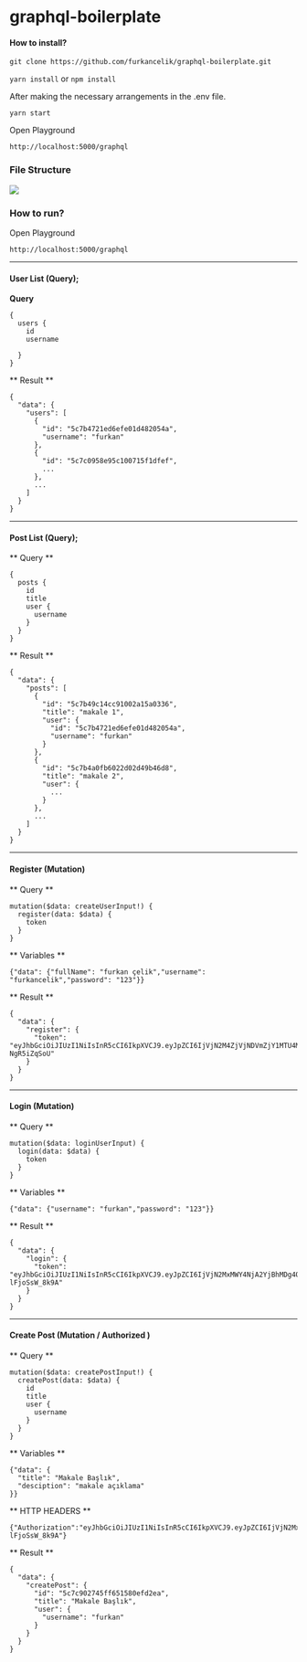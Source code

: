 # graphql-boilerplate

#### How to install?

`git clone https://github.com/furkancelik/graphql-boilerplate.git`

`yarn install` or `npm install`

After making the necessary arrangements in the .env file.

`yarn start`

Open Playground

`http://localhost:5000/graphql`

### File Structure

![](https://raw.githubusercontent.com/furkancelik/graphql-boilerplate/master/public/file_structure.jpg)

### How to run?

Open Playground

`http://localhost:5000/graphql`

---

#### User List (Query);

**Query**

```
{
  users {
    id
    username

  }
}

```

** Result **

```
{
  "data": {
    "users": [
      {
        "id": "5c7b4721ed6efe01d482054a",
        "username": "furkan"
      },
      {
        "id": "5c7c0958e95c100715f1dfef",
        ...
      },
      ...
    ]
  }
}
```

---

#### Post List (Query);

** Query **

```
{
  posts {
    id
    title
    user {
      username
    }
  }
}
```

** Result **

```
{
  "data": {
    "posts": [
      {
        "id": "5c7b49c14cc91002a15a0336",
        "title": "makale 1",
        "user": {
          "id": "5c7b4721ed6efe01d482054a",
          "username": "furkan"
        }
      },
      {
        "id": "5c7b4a0fb6022d02d49b46d8",
        "title": "makale 2",
        "user": {
          ...
        }
      },
      ...
    ]
  }
}
```

---

#### Register (Mutation)

** Query **

```
mutation($data: createUserInput!) {
  register(data: $data) {
    token
  }
}
```

** Variables **

```
{"data": {"fullName": "furkan çelik","username": "furkancelik","password": "123"}}
```

** Result **

```
{
  "data": {
    "register": {
      "token": "eyJhbGciOiJIUzI1NiIsInR5cCI6IkpXVCJ9.eyJpZCI6IjVjN2M4ZjVjNDVmZjY1MTU4MGVmZDJlOSIsInVzZXJuYW1lIjoiZnVya2FuY2VsaWsiLCJpYXQiOjE1NTE2NjcwMzYsImV4cCI6MTU1MTY3MDYzNn0.M2nLNcSxMJD8otu0iTZN2QxWkUemXAP5-NgR5iZqSoU"
    }
  }
}
```

---

#### Login (Mutation)

** Query **

```
mutation($data: loginUserInput) {
  login(data: $data) {
    token
  }
}
```

** Variables **

```
{"data": {"username": "furkan","password": "123"}}
```

** Result **

```
{
  "data": {
    "login": {
      "token": "eyJhbGciOiJIUzI1NiIsInR5cCI6IkpXVCJ9.eyJpZCI6IjVjN2MxMWY4NjA2YjBhMDg4OWYwNGE0NCIsInVzZXJuYW1lIjoiZnVya2FuIiwiaWF0IjoxNTUxNjY2NjY0LCJleHAiOjE1NTE2NzAyNjR9.COw0Uektgtk0jGEY1OsedQEx7sU5PI-lFjoSsW_8k9A"
    }
  }
}
```

---

#### Create Post (Mutation / Authorized )

** Query **

```
mutation($data: createPostInput!) {
  createPost(data: $data) {
    id
    title
    user {
      username
    }
  }
}
```

** Variables **

```
{"data": {
  "title": "Makale Başlık",
  "desciption": "makale açıklama"
}}
```

** HTTP HEADERS **

```
{"Authorization":"eyJhbGciOiJIUzI1NiIsInR5cCI6IkpXVCJ9.eyJpZCI6IjVjN2MxMWY4NjA2YjBhMDg4OWYwNGE0NCIsInVzZXJuYW1lIjoiZnVya2FuIiwiaWF0IjoxNTUxNjY2NjY0LCJleHAiOjE1NTE2NzAyNjR9.COw0Uektgtk0jGEY1OsedQEx7sU5PI-lFjoSsW_8k9A"}
```

** Result **

```
{
  "data": {
    "createPost": {
      "id": "5c7c902745ff651580efd2ea",
      "title": "Makale Başlık",
      "user": {
        "username": "furkan"
      }
    }
  }
}
```
